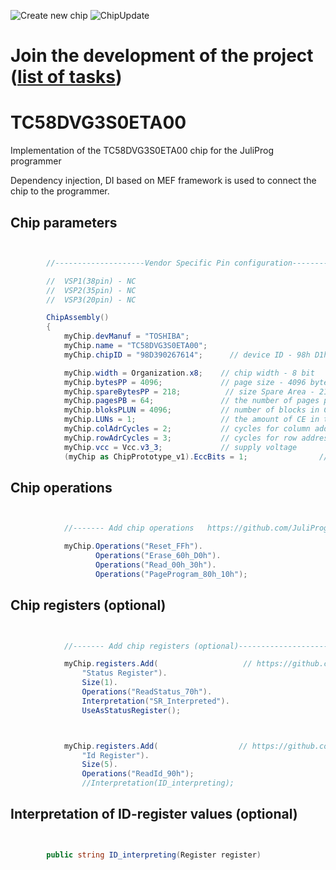 ![Create new chip](https://github.com/JuliProg/TC58DVG3S0ETA00/workflows/Create%20new%20chip/badge.svg?event=repository_dispatch)
![ChipUpdate](https://github.com/JuliProg/TC58DVG3S0ETA00/workflows/ChipUpdate/badge.svg)
# Join the development of the project ([list of tasks](https://github.com/users/JuliProg/projects/1))


# TC58DVG3S0ETA00
Implementation of the TC58DVG3S0ETA00 chip for the JuliProg programmer

Dependency injection, DI based on MEF framework is used to connect the chip to the programmer.

<section class = "listing">

# Chip parameters
```c#


        //--------------------Vendor Specific Pin configuration---------------------------

        //  VSP1(38pin) - NC    
        //  VSP2(35pin) - NC
        //  VSP3(20pin) - NC

        ChipAssembly()
        {
            myChip.devManuf = "TOSHIBA";
            myChip.name = "TC58DVG3S0ETA00";
            myChip.chipID = "98D390267614";      // device ID - 98h D1h 90h 15h 76h 14h

            myChip.width = Organization.x8;    // chip width - 8 bit
            myChip.bytesPP = 4096;             // page size - 4096 byte (4Kb)
            myChip.spareBytesPP = 218;          // size Spare Area - 218 byte
            myChip.pagesPB = 64;               // the number of pages per block - 64 
            myChip.bloksPLUN = 4096;           // number of blocks in CE - 4096
            myChip.LUNs = 1;                   // the amount of CE in the chip
            myChip.colAdrCycles = 2;           // cycles for column addressing
            myChip.rowAdrCycles = 3;           // cycles for row addressing 
            myChip.vcc = Vcc.v3_3;             // supply voltage
            (myChip as ChipPrototype_v1).EccBits = 1;                // required Ecc bits for each 512 bytes

```
# Chip operations
```c#


            //------- Add chip operations   https://github.com/JuliProg/Wiki#command-set---------------------------------------------------

            myChip.Operations("Reset_FFh").
                   Operations("Erase_60h_D0h").
                   Operations("Read_00h_30h").
                   Operations("PageProgram_80h_10h");

```
# Chip registers (optional)
```c#


            //------- Add chip registers (optional)----------------------------------------------------

            myChip.registers.Add(                   // https://github.com/JuliProg/Wiki/wiki/StatusRegister
                "Status Register").
                Size(1).
                Operations("ReadStatus_70h").
                Interpretation("SR_Interpreted").   
                UseAsStatusRegister();



            myChip.registers.Add(                  // https://github.com/JuliProg/Wiki/wiki/ID-Register
                "Id Register").
                Size(5).
                Operations("ReadId_90h");               
                //Interpretation(ID_interpreting);          

```
# Interpretation of ID-register values ​​(optional)
```c#


        public string ID_interpreting(Register register)   
        
```
</section>
















